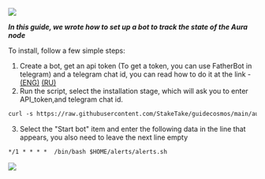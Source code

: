 ![](https://i.yapx.ru/RTuEU.jpg)

___In this guide, we wrote how to set up a bot to track the state of the Aura node___

To install, follow a few simple steps:

1. Create a bot, get an api token (To get a token, you can use FatherBot in telegram) and a telegram chat id, you can read how to do it at the link - [(ENG)](https://sean-bradley.medium.com/get-telegram-chat-id-80b575520659 "") [(RU)](https://nastroyvse.ru/programs/review/telegram-id-kak-uznat-zachem-nuzhno.html "")  
2. Run the script, select the installation stage, which will ask you to enter API_token,and telegram chat id.
```html
curl -s https://raw.githubusercontent.com/StakeTake/guidecosmos/main/aura/euphoria-1/telegram_bot/start > start.sh && chmod +x start.sh && ./start.sh
```
3. Select the "Start bot" item and enter the following data in the line that appears, you also need to leave the next line empty
```html
*/1 * * * *  /bin/bash $HOME/alerts/alerts.sh
```
![](https://ltdfoto.ru/images/2022/04/07/image_2022-04-07_13-35-26.png)
